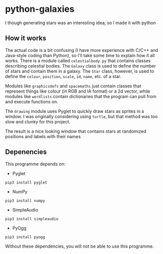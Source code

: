 # python-galaxies
I though generating stars was an interesting idea, so I made it with python

## How it works

The actual code is a bit confusing (I have more experience with C/C++ and Java-style coding than Python), so I'll take some time to explain how it all works.
There is a module called `celestialbody.py` that contains classes describing celestial bodies. The `Galaxy` class is used to define the number of stars and contain them in a galaxy. The `Star` class, however, is used to define the `colour`, `position`, `scale`, `id`, `name`, etc. of a star.

Modules like `graphicsdefs` and `spacemaths` just contain classes that represent things like colour (in RGB and IA format) or a 2d vector, while modules like `wordlists` contain dictionaries that the program can pull from and execute functions on.

The `drawing` module uses Pyglet to quickly draw stars as sprites in a window. I was originally considering using `turtle`, but that method was too slow and clunky for this project.

The result is a nice looking window that contains stars at randomized positions and labels with their names

## Depenencies
This programme depends on:
* Pyglet

`pip3 install pyglet`
* NumPy

`pip3 install numpy`
* SimpleAudio

`pip3 install simpleaudio`
* PyOgg

`pip3 install pyogg`

Without these dependencies, you will not be able to use this programme.

